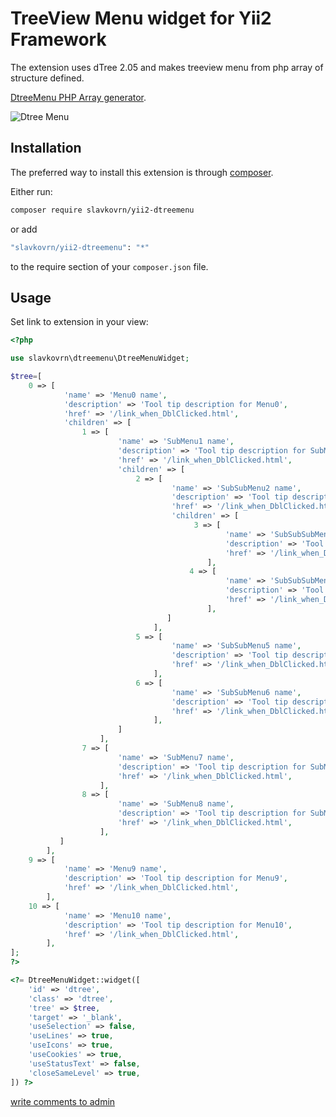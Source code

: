 # TreeView Menu widget for Yii2 Framework

The extension uses dTree 2.05 and makes treeview menu from php array of structure defined.

[DtreeMenu PHP Array generator](http://yii2.kadastrcard.ru/dynatreemenu).

![Dtree Menu](http://yii2.kadastrcard.ru/uploads/dtreemenu.png)

## Installation

The preferred way to install this extension is through [composer](http://getcomposer.org/download/).

Either run:

```bash
composer require slavkovrn/yii2-dtreemenu
```

or add

```bash
"slavkovrn/yii2-dtreemenu": "*"
```

to the require section of your `composer.json` file.

Usage
-----

Set link to extension in your view:

```php
<?php

use slavkovrn\dtreemenu\DtreeMenuWidget;

$tree=[
    0 => [
            'name' => 'Menu0 name',
            'description' => 'Tool tip description for Menu0',
            'href' => '/link_when_DblClicked.html',
            'children' => [
                1 => [
                        'name' => 'SubMenu1 name',
                        'description' => 'Tool tip description for SubMenu1',
                        'href' => '/link_when_DblClicked.html',
                        'children' => [
                            2 => [
                                    'name' => 'SubSubMenu2 name',
                                    'description' => 'Tool tip description for SubSubMenu2',
                                    'href' => '/link_when_DblClicked.html',
                                    'children' => [
                                         3 => [
                                                'name' => 'SubSubSubMenu3 name',
                                                'description' => 'Tool tip description for SubSubSubMenu3',
                                                'href' => '/link_when_DblClicked.html',
                                            ],
                                        4 => [
                                                'name' => 'SubSubSubMenu4 name',
                                                'description' => 'Tool tip description for SubSubSubMenu4',
                                                'href' => '/link_when_DblClicked.html',
                                            ],
                                   ]
                                ],
                            5 => [
                                    'name' => 'SubSubMenu5 name',
                                    'description' => 'Tool tip description for SubSubMenu5',
                                    'href' => '/link_when_DblClicked.html',
                                ],
                            6 => [
                                    'name' => 'SubSubMenu6 name',
                                    'description' => 'Tool tip description for SubSubMenu6',
                                    'href' => '/link_when_DblClicked.html',
                                ],
                        ]
                    ],
                7 => [
                        'name' => 'SubMenu7 name',
                        'description' => 'Tool tip description for SubMenu7',
                        'href' => '/link_when_DblClicked.html',
                    ],
                8 => [
                        'name' => 'SubMenu8 name',
                        'description' => 'Tool tip description for SubMenu8',
                        'href' => '/link_when_DblClicked.html',
                    ],
           ]
        ],
    9 => [
            'name' => 'Menu9 name',
            'description' => 'Tool tip description for Menu9',
            'href' => '/link_when_DblClicked.html',
        ],
    10 => [
            'name' => 'Menu10 name',
            'description' => 'Tool tip description for Menu10',
            'href' => '/link_when_DblClicked.html',
        ],
];
?>

<?= DtreeMenuWidget::widget([
	'id' => 'dtree',
	'class' => 'dtree',
	'tree' => $tree,
	'target' => '_blank',
	'useSelection' => false,
	'useLines' => true,
	'useIcons' => true,
	'useCookies' => true,
	'useStatusText' => false,
	'closeSameLevel' => true,
]) ?>
```
<a href="mailto:slavko.chita@gmail.com">write comments to admin</a>
